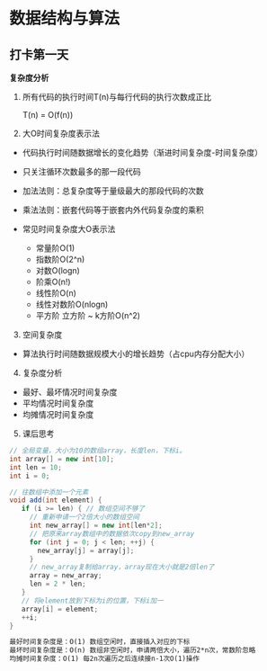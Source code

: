 # 数据结构与算法

## 打卡第一天

**复杂度分析**

1. 所有代码的执行时间T(n)与每行代码的执行次数成正比

    T(n) = O(f(n))
    
2. 大O时间复杂度表示法

  - 代码执行时间随数据增长的变化趋势（渐进时间复杂度-时间复杂度）
  - 只关注循环次数最多的那一段代码
  - 加法法则：总复杂度等于量级最大的那段代码的次数
  - 乘法法则：嵌套代码等于嵌套内外代码复杂度的乘积
  - 常见时间复杂度大O表示法
  
    - 常量阶O(1)
    - 指数阶O(2^n)
    - 对数O(logn)
    - 阶乘O(n!)
    - 线性阶O(n)
    - 线性对数阶O(nlogn)
    - 平方阶 立方阶 ~ k方阶O(n^2)

3. 空间复杂度

  - 算法执行时间随数据规模大小的增长趋势（占cpu内存分配大小）
  
4. 复杂度分析

  - 最好、最坏情况时间复杂度
  - 平均情况时间复杂度
  - 均摊情况时间复杂度
  
5. 课后思考

```java
// 全局变量，大小为10的数组array，长度len，下标i。
int array[] = new int[10]; 
int len = 10;
int i = 0;

// 往数组中添加一个元素
void add(int element) {
   if (i >= len) { // 数组空间不够了
     // 重新申请一个2倍大小的数组空间
     int new_array[] = new int[len*2];
     // 把原来array数组中的数据依次copy到new_array
     for (int j = 0; j < len; ++j) {
       new_array[j] = array[j];
     }
     // new_array复制给array，array现在大小就是2倍len了
     array = new_array;
     len = 2 * len;
   }
   // 将element放到下标为i的位置，下标i加一
   array[i] = element;
   ++i;
}
```

```txt
最好时间复杂度是：O(1) 数组空闲时，直接插入对应的下标
最坏时间复杂度是：O(n) 数组非空闲时，申请两倍大小，遍历2*n次，常数阶忽略
均摊时间复杂度：O(1) 每2n次遍历之后连续接n-1次O(1)操作
```